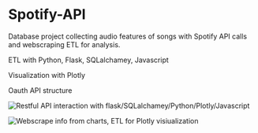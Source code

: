 # Spotify-API
<p>Database project collecting audio features of songs with Spotify API calls and webscraping ETL for analysis.<p>
<p>ETL with Python, Flask, SQLalchamey, Javascript
<p>Visualization with Plotly</p>
<p>Oauth API structure</p>

![Restful API interaction with flask/SQLalchamey/Python/Plotly/Javascript](https://github.com/clayfranklin/Spotify-API/blob/master/TopCharts_features.png)

![Webscrape info from charts, ETL for Plotly visiualization](https://github.com/clayfranklin/Spotify-API/blob/master/viralSpotifytracks.png)
